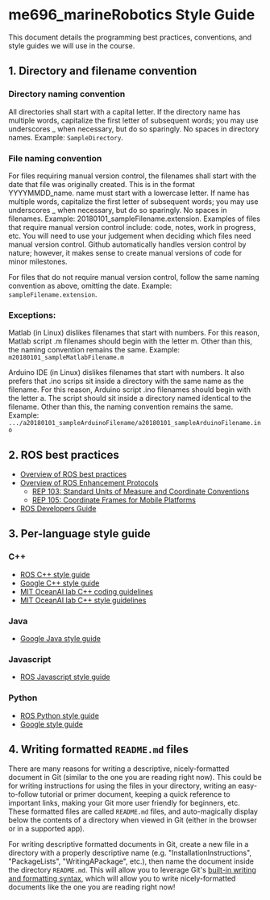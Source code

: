 # me696_marineRobotics Style Guide

This document details the programming best practices, conventions, and style guides we will use in the course.

## 1. Directory and filename convention

### Directory naming convention
All directories shall start with a capital letter. If the directory name has multiple words, capitalize the first letter of subsequent words; you may use underscores _ when necessary, but do so sparingly. No spaces in directory names. Example: `SampleDirectory`.

### File naming convention
For files requiring manual version control, the filenames shall start with the date that file was originally created. This is in the format YYYYMMDD_name. name must start with a lowercase letter. If name has multiple words, capitalize the first letter of subsequent words; you may use underscores _ when necessary, but do so sparingly. No spaces in filenames. Example: 20180101_sampleFilename.extension. Examples of files that require manual version control include: code, notes, work in progress, etc. You will need to use your judgement when deciding which files need manual version control. Github automatically handles version control by nature; however, it makes sense to create manual versions of code for minor milestones.

For files that do not require manual version control, follow the same naming convention as above, omitting the date. Example: `sampleFilename.extension`.

### Exceptions:

Matlab (in Linux) dislikes filenames that start with numbers. For this reason, Matlab script .m filenames should begin with the letter m. Other than this, the naming convention remains the same. Example: `m20180101_sampleMatlabFilename.m`

Arduino IDE (in Linux) dislikes filenames that start with numbers. It also prefers that .ino scrips sit inside a directory with the same name as the filename. For this reason, Arduino script .ino filenames should begin with the letter a. The script should sit inside a directory named identical to the filename. Other than this, the naming convention remains the same. Example: `.../a20180101_sampleArduinoFilename/a20180101_sampleArduinoFilename.ino`

## 2. ROS best practices
 - [Overview of ROS best practices](http://wiki.ros.org/BestPractices)
 - [Overview of ROS Enhancement Protocols](http://www.ros.org/reps/rep-0000.html)
   - [REP 103: Standard Units of Measure and Coordinate Conventions](http://www.ros.org/reps/rep-0103.html)
   - [REP 105: Coordinate Frames for Mobile Platforms](http://www.ros.org/reps/rep-0105.html)
 - [ROS Developers Guide](http://wiki.ros.org/DevelopersGuide)

## 3. Per-language style guide

### C++
 - [ROS C++ style guide](http://wiki.ros.org/CppStyleGuide)
 - [Google C++ style guide](https://google.github.io/styleguide/cppguide.html)
 - [MIT OceanAI lab C++ coding guidelines](http://oceanai.mit.edu/ivpman/pmwiki/pmwiki.php?n=Lab.CPPStructure)
 - [MIT OceanAI lab C++ style guidelines](http://oceanai.mit.edu/ivpman/pmwiki/pmwiki.php?n=Lab.CPPStyle)

### Java
 - [Google Java style guide](https://google.github.io/styleguide/javaguide.html)

### Javascript
 - [ROS Javascript style guide](http://wiki.ros.org/JavaScriptStyleGuide)

### Python
 - [ROS Python style guide](http://wiki.ros.org/PyStyleGuide)
 - [Google style guide](https://github.com/google/styleguide/blob/gh-pages/pyguide.md)
 
## 4. Writing formatted `README.md` files
There are many reasons for writing a descriptive, nicely-formatted document in Git (similar to the one you are reading right now).  This could be for writing instructions for using the files in your directory, writing an easy-to-follow tutorial or primer document, keeping a quick reference to important links, making your Git more user friendly for beginners, etc.  These formatted files are called `README.md` files, and auto-magically display below the contents of a directory when viewed in Git (either in the browser or in a supported app).  

For writing descriptive formatted documents in Git, create a new file in a directory with a properly descriptive name (e.g. "InstallationInstructions", "PackageLists", "WritingAPackage", etc.), then name the document inside the directory `README.md`. This will allow you to leverage Git's [built-in writing and formatting syntax](https://help.github.com/articles/basic-writing-and-formatting-syntax/#links), which will allow you to write nicely-formatted documents like the one you are reading right now!

